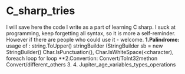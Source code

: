 # C_sharp_tries
I will save here the code I write as a part of learning C sharp. I suck at programming, keep forgetting all syntax, so it is more a self-reminder.
However if there are people who could use it - welcome.
**1.Palindrome:**
usage of :
string.ToUpper()
stringBuilder (StringBuilder sb = new StringBuilder()
Char.IsPunctuation(<character>),
Char.IsWhiteSpace(<character),
foreach loop
for loop
**2.Convertion:
Convert/ToInt32methon
Convert/different_others
3.
4. Jupiter_age_variables_types_operations



